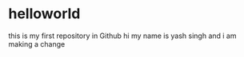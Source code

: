 # helloworld
this is my first repository in Github
hi my name is yash singh and i am making a change
